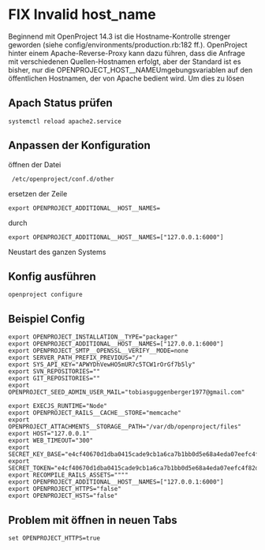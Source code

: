 # FIX Invalid host_name

Beginnend mit OpenProject 14.3 ist die Hostname-Kontrolle strenger geworden (siehe config/environments/production.rb:182 ff.). 
OpenProject hinter einem Apache-Reverse-Proxy kann dazu führen, dass die Anfrage mit verschiedenen Quellen-Hostnamen erfolgt, 
aber der Standard ist es bisher, nur die OPENPROJECT_HOST__NAMEUmgebungsvariablen auf den öffentlichen Hostnamen, der von Apache bedient wird. Um dies zu lösen

## Apach Status prüfen
```
systemctl reload apache2.service
```

## Anpassen der Konfiguration

öffnen der Datei
```
 /etc/openproject/conf.d/other
```
ersetzen der Zeile
```
export OPENPROJECT_ADDITIONAL__HOST__NAMES=
```
durch 
```
export OPENPROJECT_ADDITIONAL__HOST__NAMES=["127.0.0.1:6000"]
```

Neustart des ganzen Systems

## Konfig ausführen

```
openproject configure
```

## Beispiel Config

```
export OPENPROJECT_INSTALLATION__TYPE="packager"
export OPENPROJECT_ADDITIONAL__HOST__NAMES=["127.0.0.1:6000"]
export OPENPROJECT_SMTP__OPENSSL__VERIFY__MODE=none
export SERVER_PATH_PREFIX_PREVIOUS="/"
export SYS_API_KEY="APWYDhVewHO5mUR7c5TCW1rOrGf7b5ly"
export SVN_REPOSITORIES=""
export GIT_REPOSITORIES=""
export OPENPROJECT_SEED_ADMIN_USER_MAIL="tobiasguggenberger1977@gmail.com"

export EXECJS_RUNTIME="Node"
export OPENPROJECT_RAILS__CACHE__STORE="memcache"
export OPENPROJECT_ATTACHMENTS__STORAGE__PATH="/var/db/openproject/files"
export HOST="127.0.0.1"
export WEB_TIMEOUT="300"
export SECRET_KEY_BASE="e4cf40670d1dba0415cade9cb1a6ca7b1bb0d5e68a4eda07eefc4f82d6dadc4cc0413fe889b4b1825f734da6ff1efec3b55f7eedc40cdac117181122972b4f4d"
export SECRET_TOKEN="e4cf40670d1dba0415cade9cb1a6ca7b1bb0d5e68a4eda07eefc4f82d6dadc4cc0413fe889b4b1825f734da6ff1efec3b55f7eedc40cdac117181122972b4f4d"
export RECOMPILE_RAILS_ASSETS=""""
export OPENPROJECT_ADDITIONAL__HOST__NAMES=["127.0.0.1:6000"]
export OPENPROJECT_HTTPS="false"
export OPENPROJECT_HSTS="false"
```
## Problem mit öffnen in neuen Tabs
```
set OPENPROJECT_HTTPS=true
```
